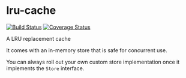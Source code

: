 # lru-cache

[![Build Status](https://travis-ci.com/dikaeinstein/lru-cache.svg?branch=master)](https://travis-ci.com/dikaeinstein/lru-cache)
[![Coverage Status](https://coveralls.io/repos/github/dikaeinstein/lru-cache/badge.svg?branch=master)](https://coveralls.io/github/dikaeinstein/lru-cache?branch=master)

A LRU replacement cache

It comes with an in-memory store that is safe for concurrent use.

You can always roll out your own custom store implementation once it implements the `Store` interface.
